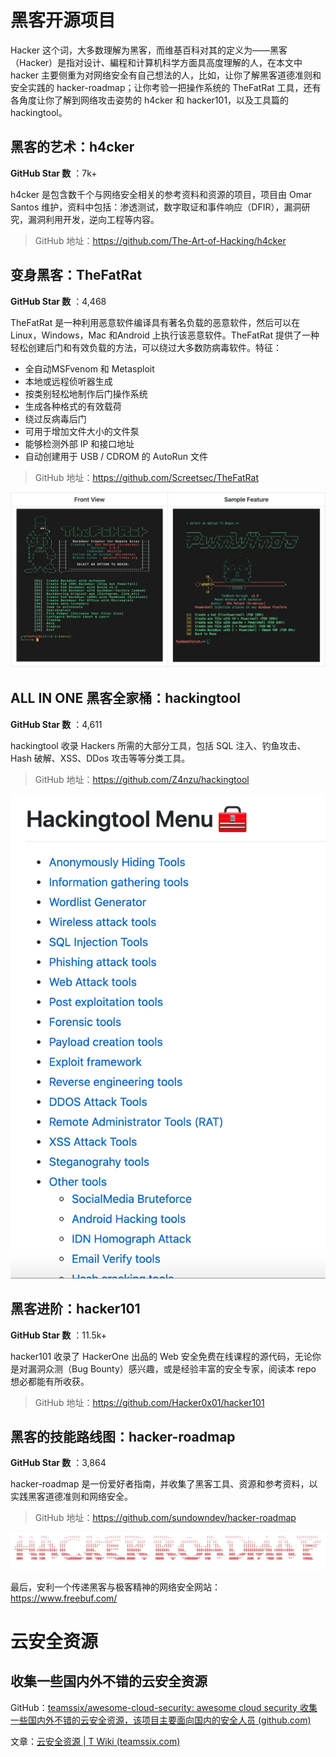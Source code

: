 # 黑客开源项目

Hacker 这个词，大多数理解为黑客，而维基百科对其的定义为——黑客（Hacker）是指对设计、編程和计算机科学方面具高度理解的人，在本文中 hacker 主要侧重为对网络安全有自己想法的人，比如，让你了解黑客道德准则和安全实践的 hacker-roadmap；让你考验一把操作系统的 TheFatRat 工具，还有各角度让你了解到网络攻击姿势的 h4cker 和 hacker101，以及工具篇的 hackingtool。

## 黑客的艺术：h4cker

**GitHub Star 数** ：7k+

h4cker 是包含数千个与网络安全相关的参考资料和资源的项目，项目由 Omar Santos 维护，资料中包括：渗透测试，数字取证和事件响应（DFIR），漏洞研究，漏洞利用开发，逆向工程等内容。

> GitHub 地址：https://github.com/The-Art-of-Hacking/h4cker

## 变身黑客：TheFatRat

**GitHub Star 数** ：4,468

TheFatRat 是一种利用恶意软件编译具有著名负载的恶意软件，然后可以在 Linux，Windows，Mac 和Android 上执行该恶意软件。TheFatRat 提供了一种轻松创建后门和有效负载的方法，可以绕过大多数防病毒软件。特征：

- 全自动MSFvenom 和 Metasploit
- 本地或远程侦听器生成
- 按类别轻松地制作后门操作系统
- 生成各种格式的有效载荷
- 绕过反病毒后门
- 可用于增加文件大小的文件泵
- 能够检测外部 IP 和接口地址
- 自动创建用于 USB / CDROM 的 AutoRun 文件

> GitHub 地址：https://github.com/Screetsec/TheFatRat

![图片](./黑客开源项目.assets/640.webp)

## ALL IN ONE 黑客全家桶：hackingtool

**GitHub Star 数** ：4,611

hackingtool 收录 Hackers 所需的大部分工具，包括 SQL 注入、钓鱼攻击、Hash 破解、XSS、DDos 攻击等等分类工具。

> GitHub 地址：https://github.com/Z4nzu/hackingtool

![图片](./黑客开源项目.assets/640-1713528977113-180.webp)

## 黑客进阶：hacker101

**GitHub Star 数** ：11.5k+

hacker101 收录了 HackerOne 出品的 Web 安全免费在线课程的源代码，无论你是对漏洞众测（Bug Bounty）感兴趣，或是经验丰富的安全专家，阅读本 repo 想必都能有所收获。

> GitHub 地址：https://github.com/Hacker0x01/hacker101

## 黑客的技能路线图：hacker-roadmap

**GitHub Star 数** ：3,864

hacker-roadmap 是一份爱好者指南，并收集了黑客工具、资源和参考资料，以实践黑客道德准则和网络安全。

> GitHub 地址：https://github.com/sundowndev/hacker-roadmap

![图片](./黑客开源项目.assets/640-1713528977113-181.webp)

最后，安利一个传递黑客与极客精神的网络安全网站：https://www.freebuf.com/

# 云安全资源

## 收集一些国内外不错的云安全资源

GitHub：[teamssix/awesome-cloud-security: awesome cloud security 收集一些国内外不错的云安全资源，该项目主要面向国内的安全人员 (github.com)](https://github.com/teamssix/awesome-cloud-security)

文章：[云安全资源 | T Wiki (teamssix.com)](https://wiki.teamssix.com/cloudsecurityresources/)